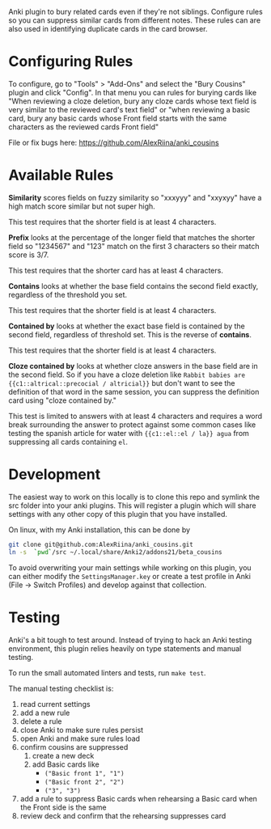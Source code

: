 Anki plugin to bury related cards even if they're not siblings. Configure rules
so you can suppress similar cards from different notes. These rules can are
also used in identifying duplicate cards in the card browser.

# Configuring Rules

To configure, go to "Tools" > "Add-Ons" and select the "Bury Cousins" plugin
and click "Config". In that menu you can rules for burying cards like "When
reviewing a cloze deletion, bury any cloze cards whose text field is very
similar to the reviewed card's text field" or "when reviewing a basic card,
bury any basic cards whose Front field starts with the same characters as the
reviewed cards Front field"

File or fix bugs here:
<a href="https://github.com/AlexRiina/anki_cousins" rel="nofollow">https://github.com/AlexRiina/anki_cousins</a>

# Available Rules

**Similarity** scores fields on fuzzy similarity so "xxxyyy" and "xxyxyy" have
a high match score similar but not super high.

This test requires that the shorter field is at least 4 characters.

**Prefix** looks at the percentage of the longer field that matches the shorter
field so "1234567" and "123" match on the first 3 characters so their match
score is 3/7.

This test requires that the shorter card has at least 4 characters.

**Contains** looks at whether the base field contains the second field exactly,
regardless of the threshold you set.

This test requires that the shorter field is at least 4 characters.

**Contained by** looks at whether the exact base field is contained by the second
field, regardless of threshold set. This is the reverse of **contains**.

This test requires that the shorter field is at least 4 characters.

**Cloze contained by** looks at whether cloze answers in the base field are in
the second field. So if you have a cloze deletion like
`Rabbit babies are {{c1::altrical::precocial / altricial}}`
but don't want to see the definition of that word in the same session, you can
suppress the definition card using "cloze contained by."

This test is limited to answers with at least 4 characters and requires a word
break surrounding the answer to protect against some common cases like testing
the spanish article for water with `{{c1::el::el / la}} agua` from suppressing
all cards containing `el`.

# Development

The easiest way to work on this locally is to clone this repo and symlink the
src folder into your anki plugins. This will register a plugin which will share
settings with any other copy of this plugin that you have installed.

On linux, with my Anki installation, this can be done by

```sh
git clone git@github.com:AlexRiina/anki_cousins.git
ln -s  `pwd`/src ~/.local/share/Anki2/addons21/beta_cousins
```

To avoid overwriting your main settings while working on this plugin, you can
either modify the `SettingsManager.key` or create a test profile in Anki
(File -> Switch Profiles) and develop against that collection.

# Testing

Anki's a bit tough to test around. Instead of trying to hack an Anki testing
environment, this plugin relies heavily on type statements and manual testing.

To run the small automated linters and tests, run `make test`.

The manual testing checklist is:

1. read current settings
1. add a new rule
1. delete a rule
1. close Anki to make sure rules persist
1. open Anki and make sure rules load
1. confirm cousins are suppressed
    1. create a new deck
    1. add Basic cards like
        - `("Basic front 1", "1")`
        - `("Basic front 2", "2")`
        - `("3", "3")`
  1.  add a rule to suppress Basic cards when rehearsing a Basic card when the Front side is the same
  1. review deck and confirm that the rehearsing suppresses card
